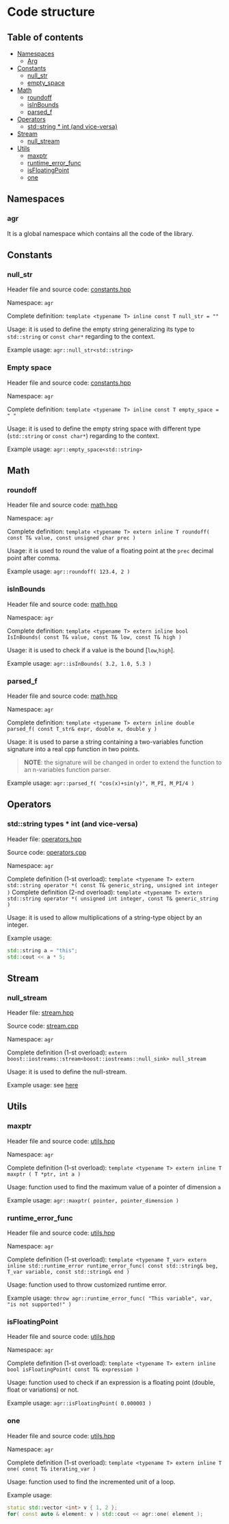 # Code structure

## Table of contents

- [Namespaces](#namespaces)
  - [Arg](#arg)
- [Constants](#constants)
  - [null_str](#nullstr)
  - [empty_space](#emptyspace)
- [Math](#math)
  - [roundoff](#roundoff)
  - [isInBounds](#isinbounds)
  - [parsed_f](#parsed_f)
- [Operators](operators)
  - [std::string * int (and vice-versa)](#std--string---int--and-vice-versa-)
- [Stream](#stream)
  - [null_stream](#nullstream)
- [Utils](#utils)
  - [maxptr](#maxptr)
  - [runtime_error_func](#runtimeerrorfunc)
  - [isFloatingPoint](#isFloatingPoint)
  - [one](#one)

## Namespaces

### agr

It is a global namespace which contains all the code of the library.

## Constants

### null_str

Header file and source code: [constants.hpp](https://github.com/JustWhit3/arsenalgear/blob/main/cpp/include/constants.hpp)

Namespace: `agr`

Complete definition: `template <typename T> inline const T null_str = ""`

Usage: it is used to define the empty string generalizing its type to `std::string` or `const char*` regarding to the context.

Example usage: `agr::null_str<std::string>`

### Empty space

Header file and source code: [constants.hpp](https://github.com/JustWhit3/arsenalgear/blob/main/cpp/include/constants.hpp)

Namespace: `agr`

Complete definition: `template <typename T> inline const T empty_space = " "`

Usage: it is used to define the empty string space with different type (`std::string` or `const char*`) regarding to the context.

Example usage: `agr::empty_space<std::string>`

## Math

### roundoff

Header file and source code: [math.hpp](https://github.com/JustWhit3/arsenalgear/blob/main/cpp/include/math.hpp)

Namespace: `agr`

Complete definition: `template <typename T> extern inline T roundoff( const T& value, const unsigned char prec )`

Usage: it is used to round the value of a floating point at the `prec` decimal point after comma.

Example usage: `agr::roundoff( 123.4, 2 )`

### isInBounds

Header file and source code: [math.hpp](https://github.com/JustWhit3/arsenalgear/blob/main/cpp/include/math.hpp)

Namespace: `agr`

Complete definition: `template <typename T> extern inline bool IsInBounds( const T& value, const T& low, const T& high )`

Usage: it is used to check if a value is the bound [`low`,`high`].

Example usage: `agr::isInBounds( 3.2, 1.0, 5.3 )`

### parsed_f

Header file and source code: [math.hpp](https://github.com/JustWhit3/arsenalgear/blob/main/cpp/include/math.hpp)

Namespace: `agr`

Complete definition: `template <typename T> extern inline double parsed_f( const T_str& expr, double x, double y )`

Usage: it is used to parse a string containing a two-variables function signature into a real cpp function in two points.
>**NOTE**: the signature will be changed in order to extend the function to an n-variables function parser.

Example usage: `agr::parsed_f( "cos(x)+sin(y)", M_PI, M_PI/4 )`

## Operators

### std::string types * int (and vice-versa)

Header file: [operators.hpp](https://github.com/JustWhit3/arsenalgear/blob/main/cpp/include/math.hpp)

Source code: [operators.cpp](https://github.com/JustWhit3/arsenalgear/blob/main/cpp/src/math.cpp)

Namespace: `agr`

Complete definition (1-st overload): `template <typename T> extern std::string operator *( const T& generic_string, unsigned int integer )`
Complete definition (2-nd overload): `template <typename T> extern std::string operator *( unsigned int integer, const T& generic_string )`

Usage: it is used to allow multiplications of a string-type object by an integer.

Example usage: 

```cpp
std::string a = "this"; 
std::cout << a * 5;
```

## Stream

### null_stream

Header file: [stream.hpp](https://github.com/JustWhit3/arsenalgear/blob/main/cpp/include/math.hpp)

Source code: [stream.cpp](https://github.com/JustWhit3/arsenalgear/blob/main/cpp/src/math.cpp)

Namespace: `agr`

Complete definition (1-st overload): `extern boost::iostreams::stream<boost::iostreams::null_sink> null_stream`

Usage: it is used to define the null-stream.

Example usage: see [here](https://github.com/JustWhit3/osmanip/blob/main/include/manipulators/csmanip.hpp)

## Utils

### maxptr

Header file and source code: [utils.hpp](https://github.com/JustWhit3/arsenalgear/blob/main/cpp/include/math.hpp)

Namespace: `agr`

Complete definition (1-st overload): `template <typename T> extern inline T maxptr ( T *ptr, int a )`

Usage: function used to find the maximum value of a pointer of dimension `a`

Example usage: `agr::maxptr( pointer, pointer_dimension )`

### runtime_error_func

Header file and source code: [utils.hpp](https://github.com/JustWhit3/arsenalgear/blob/main/cpp/include/math.hpp)

Namespace: `agr`

Complete definition (1-st overload): `template <typename T_var> extern inline std::runtime_error runtime_error_func( const std::string& beg, T_var variable, const std::string& end )`

Usage: function used to throw customized runtime error.

Example usage: `throw agr::runtime_error_func( "This variable", var, "is not supported!" )`

### isFloatingPoint

Header file and source code: [utils.hpp](https://github.com/JustWhit3/arsenalgear/blob/main/cpp/include/math.hpp)

Namespace: `agr`

Complete definition (1-st overload): `template <typename T> extern inline bool isFloatingPoint( const T& expression )`

Usage: function used to check if an expression is a floating point (double, float or variations) or not.

Example usage: `agr::isFloatingPoint( 0.000003 )`

### one

Header file and source code: [utils.hpp](https://github.com/JustWhit3/arsenalgear/blob/main/cpp/include/math.hpp)

Namespace: `agr`

Complete definition (1-st overload): `template <typename T> extern inline T one( const T& iterating_var )`

Usage: function used to find the incremented unit of a loop.

Example usage:

```cpp
static std::vector <int> v { 1, 2 };
for( const auto & element: v ) std::cout << agr::one( element );
```